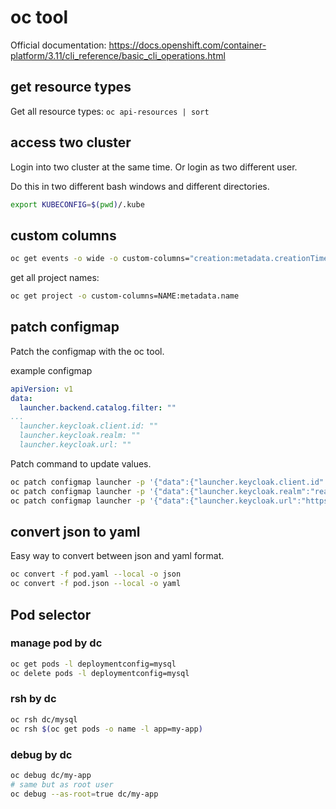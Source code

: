 # oc tool

Official documentation: <https://docs.openshift.com/container-platform/3.11/cli_reference/basic_cli_operations.html>

## get resource types

Get all resource types: `oc api-resources | sort`

## access two cluster

Login into two cluster at the same time. Or login as two different user.

Do this in two different bash windows and different directories.

```bash
export KUBECONFIG=$(pwd)/.kube
```

## custom columns

```bash
oc get events -o wide -o custom-columns="creation:metadata.creationTimestamp,last:lastTimestamp,count:count,name:metadata.name,type:type,reason:reason,source:source,message:message"
```

get all project names:

```bash
oc get project -o custom-columns=NAME:metadata.name
```

## patch configmap

Patch the configmap with the oc tool.

example configmap

```yaml
apiVersion: v1
data:
  launcher.backend.catalog.filter: ""
...
  launcher.keycloak.client.id: ""
  launcher.keycloak.realm: ""
  launcher.keycloak.url: ""
```

Patch command to update values.

```bash
oc patch configmap launcher -p '{"data":{"launcher.keycloak.client.id":"fabric8-launcher"}}'
oc patch configmap launcher -p '{"data":{"launcher.keycloak.realm":"realm-name"}}'
oc patch configmap launcher -p '{"data":{"launcher.keycloak.url":"https://sso.keycloak.com/auth"}}'
```

## convert json to yaml

Easy way to convert between json and yaml format.

```bash
oc convert -f pod.yaml --local -o json
oc convert -f pod.json --local -o yaml
```

## Pod selector

### manage pod by dc

```bash
oc get pods -l deploymentconfig=mysql
oc delete pods -l deploymentconfig=mysql
```

### rsh by dc

```bash
oc rsh dc/mysql
oc rsh $(oc get pods -o name -l app=my-app)
```

### debug by dc

```bash
oc debug dc/my-app
# same but as root user
oc debug --as-root=true dc/my-app
```

